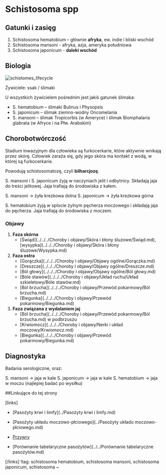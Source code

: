 # Schistosoma spp

## Gatunki i zasięg

1. Schistosoma hematobium – głównie **afryka**, ew. indie i bliski wschód
2. Schistosoma mansoni - afryka, azja, ameryka południowa
3. Schistosoma japonicum - **daleki wschód**



## Biologia

![schistomes_lifecycle](img/2_schistomes_lifecycle.gif)

Żywiciele: ssak / ślimaki

U wszystkich żywicielem pośrednim jest jakiś gatunek ślimaka:

- S. hematobium – ślimaki Bulinus i Physopsis
- S. japonicum – ślimak ziemno-wodny Oncomelania
- S. mansoni – ślimak Tropicorbis (w Ameryce) i ślimak Biomphalaria glabrata (w Afryce i na Płw. Arabskim)



## Chorobotwórczość

Stadium inwazyjnym dla człowieka są furkocerkarie, które aktywnie wnikają przez skórę. Człowiek zaraża się, gdy jego skóra ma kontakt z wodą, w której są furkocerkarie.

Powodują schistosomatozę, czyli **bilharcjozę**.

S. mansoni i S. japonicum żyją w naczyniach jelit i odbytnicy. Składają jaja do treści jelitowej. Jaja trafiają do środowiska z kałem.

S. mansoni → żyła krezkowa dolna
S. japonicum → żyła krezkowa górna

S. hematobium żyją w splocie żylnym pęcherza moczowego i składają jaja do pęcherza. Jaja trafiają do środowiska z moczem.



### Objawy

1. **Faza skórna**
   - [Świąd](../../../Choroby i objawy/Skóra i błony śluzowe/Świąd.md), [wysypka](../../../Choroby i objawy/Skóra i błony śluzowe/Wysypka.md)
2. **Faza ostra**
   - [Gorączka](../../../Choroby i objawy/Objawy ogólne/Gorączka.md)
   - [Dreszcze](../../../Choroby i objawy/Objawy ogólne/Dreszcze.md)
   - [Ból głowy](../../../Choroby i objawy/Objawy ogólne/Ból głowy.md)
   - [Bóle stawów](../../../Choroby i objawy/Układ ruchu/Układ szkieletowy/Bóle stawów.md)
   - [Ból brzucha](../../../Choroby i objawy/Przewód pokarmowy/Ból brzucha.md)
   - [Biegunka](../../../Choroby i objawy/Przewód pokarmowy/Biegunka.md)
3. **Faza związana z wydalaniem jaj**
   - [Ból brzucha](../../../Choroby i objawy/Przewód pokarmowy/Ból brzucha.md) w podbrzuszu
   - [Krwiomocz](../../../Choroby i objawy/Nerki i układ moczowy/Krwiomocz.md)
   - [Biegunka](../../../Choroby i objawy/Przewód pokarmowy/Biegunka.md)



## Diagnostyka

Badania serologiczne, oraz:

S. mansoni → jaja w kale
S. japonicum → jaja w kale
S. hematobium → jaja w moczu (najlepiej badać po wysiłku)



##Linkujące do tej strony

[links]

- [Pasożyty krwi i limfy](../Pasożyty krwi i limfy.md)

- [Pasożyty układu moczowo-płciowego](../Pasożyty układu moczowo-płciowego.md)

- [Przywry](./Przywry.md)

- [Porównanie tabelaryczne pasożytów](../../Porównanie tabelaryczne pasożytów.md)


[/links]
!tag: schistosoma hematobium, schistosoma mansoni, schistosoma japonicum, schistosoma
~

